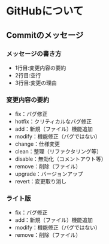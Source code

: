 # GitHubについて
## Commitのメッセージ
### メッセージの書き方
* 1行目:変更内容の要約
* 2行目:空行
* 3行目:変更の理由

### 変更内容の要約
* fix：バグ修正
* hotfix：クリティカルなバグ修正
* add：新規（ファイル）機能追加
* modify：機能修正（バグではない）
* change：仕様変更
* clean：整理（リファクタリング等）
* disable：無効化（コメントアウト等）
* remove：削除（ファイル）
* upgrade：バージョンアップ
* revert：変更取り消し

### ライト版
* fix：バグ修正
* add：新規（ファイル）機能追加
* modify：機能修正（バグではない）
* remove：削除（ファイル）

